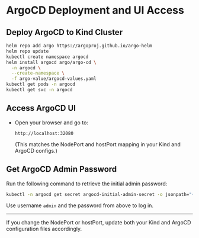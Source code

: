 # ArgoCD Deployment and UI Access

## Deploy ArgoCD to Kind Cluster

```bash
helm repo add argo https://argoproj.github.io/argo-helm
helm repo update
kubectl create namespace argocd
helm install argocd argo/argo-cd \
  -n argocd \
  --create-namespace \
  -f argo-value/argocd-values.yaml
kubectl get pods -n argocd
kubectl get svc -n argocd
```

## Access ArgoCD UI

- Open your browser and go to:
  ```
  http://localhost:32080
  ```
  (This matches the NodePort and hostPort mapping in your Kind and ArgoCD configs.)

## Get ArgoCD Admin Password

Run the following command to retrieve the initial admin password:
```bash
kubectl -n argocd get secret argocd-initial-admin-secret -o jsonpath="{.data.password}" | base64 --decode
```
Use username `admin` and the password from above to log in.

---

If you change the NodePort or hostPort, update both your Kind and ArgoCD configuration files accordingly.

